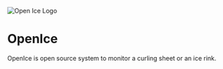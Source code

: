![Open Ice Logo](https://imgur.com/ghDnTz3)



# OpenIce
OpenIce is open source system to monitor a curling sheet or an ice rink.
